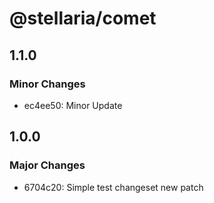 # @stellaria/comet

## 1.1.0

### Minor Changes

- ec4ee50: Minor Update

## 1.0.0

### Major Changes

- 6704c20: Simple test changeset new patch
